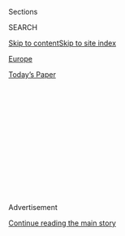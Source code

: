 <div id="app">

<div>

<div>

<div>

<div class="NYTAppHideMasthead css-1q2w90k e1suatyy0">

<div class="section css-ui9rw0 e1suatyy2">

<div class="css-eph4ug er09x8g0">

<div class="css-6n7j50">

</div>

<span class="css-1dv1kvn">Sections</span>

<div class="css-10488qs">

<span class="css-1dv1kvn">SEARCH</span>

</div>

[Skip to content](#site-content)[Skip to site
index](#site-index)

</div>

<div id="masthead-section-label" class="css-1wr3we4 eaxe0e00">

[Europe](https://www.nytimes.com/section/world/europe)

</div>

<div class="css-10698na e1huz5gh0">

</div>

</div>

<div id="masthead-bar-one" class="section hasLinks css-15hmgas e1csuq9d3">

<div class="css-uqyvli e1csuq9d0">

</div>

<div class="css-1uqjmks e1csuq9d1">

</div>

<div class="css-9e9ivx">

[](https://myaccount.nytimes.com/auth/login?response_type=cookie&client_id=vi)

</div>

<div class="css-1bvtpon e1csuq9d2">

[Today’s
Paper](https://www.nytimes.com/section/todayspaper)

</div>

</div>

</div>

</div>

<div data-aria-hidden="false">

<div id="site-content" data-role="main">

<div>

<div class="css-1aor85t" style="opacity:0.000000001;z-index:-1;visibility:hidden">

<div class="css-1hqnpie">

<div class="css-epjblv">

<span class="css-17xtcya">[Europe](/section/world/europe)</span><span class="css-x15j1o">|</span><span class="css-fwqvlz">Theresa
May Is Grilled Over U.K. Missile Test
Failure</span>

</div>

<div class="css-k008qs">

<div class="css-1iwv8en">

<span class="css-18z7m18"></span>

<div>

</div>

</div>

<span class="css-1n6z4y">https://nyti.ms/2kfnvUb</span>

<div class="css-1705lsu">

<div class="css-4xjgmj">

<div class="css-4skfbu" data-role="toolbar" data-aria-label="Social Media Share buttons, Save button, and Comments Panel with current comment count" data-testid="share-tools">

  - 
  - 
  - 
  - 
    
    <div class="css-6n7j50">
    
    </div>

  - 

</div>

</div>

</div>

</div>

</div>

</div>

<div class="css-13pd83m">

</div>

<div id="top-wrapper" class="css-1sy8kpn">

<div id="top-slug" class="css-l9onyx">

Advertisement

</div>

[Continue reading the main
story](#after-top)

<div class="ad top-wrapper" style="text-align:center;height:100%;display:block;min-height:250px">

<div id="top" class="place-ad" data-position="top" data-size-key="top">

</div>

</div>

<div id="after-top">

</div>

</div>

<div id="sponsor-wrapper" class="css-1hyfx7x">

<div id="sponsor-slug" class="css-19vbshk">

Supported by

</div>

[Continue reading the main
story](#after-sponsor)

<div id="sponsor" class="ad sponsor-wrapper" style="text-align:center;height:100%;display:block">

</div>

<div id="after-sponsor">

</div>

</div>

<div class="css-1vkm6nb ehdk2mb0">

# Theresa May Is Grilled Over U.K. Missile Test Failure

</div>

<div class="css-79elbk" data-testid="photoviewer-wrapper">

<div class="css-z3e15g" data-testid="photoviewer-wrapper-hidden">

</div>

<div class="css-1a48zt4 ehw59r15" data-testid="photoviewer-children">

![<span class="css-16f3y1r e13ogyst0" data-aria-hidden="true">Prime
Minister Theresa May spoke about Britain’s nuclear weapons program on
the BBC. She would not say whether she knew about the reported failure
of an unarmed missile during a
test.</span><span class="css-cnj6d5 e1z0qqy90" itemprop="copyrightHolder"><span class="css-1ly73wi e1tej78p0">Credit...</span><span><span>Reuters</span></span></span>](https://static01.nyt.com/images/2017/01/23/world/23BRITAIN/23BRITAIN-articleInline.jpg?quality=75&auto=webp&disable=upscale)

</div>

</div>

<div class="css-xt80pu e12qa4dv0">

<div class="css-18e8msd">

<div class="css-vp77d3 epjyd6m0">

<div class="css-1baulvz">

By [<span class="css-1baulvz last-byline" itemprop="name">Steven
Erlanger</span>](http://www.nytimes.com/by/steven-erlanger)

</div>

</div>

  - Jan. 22,
    2017

  - 
    
    <div class="css-4xjgmj">
    
    <div class="css-d8bdto" data-role="toolbar" data-aria-label="Social Media Share buttons, Save button, and Comments Panel with current comment count" data-testid="share-tools">
    
      - 
      - 
      - 
      - 
        
        <div class="css-6n7j50">
        
        </div>
    
      - 
    
    </div>
    
    </div>

</div>

</div>

<div class="section meteredContent css-1r7ky0e" name="articleBody" itemprop="articleBody">

<div class="css-1fanzo5 StoryBodyCompanionColumn">

<div class="css-53u6y8">

LONDON — Prime Minister Theresa May of Britain refused to comment on
Sunday about the reported failure of an unarmed British Trident missile
that was test-fired from a submarine off the coast of Florida in June.

Mrs. May said in a [television interview with the
BBC](http://www.bbc.co.uk/news/uk-38708823) that she had “absolute faith
in our Trident missiles.” But she would not say whether she had known
about the failure or whether, as [The Sunday Times of London
reported](http://www.thetimes.co.uk/edition/news/no-10-covered-up-trident-missile-fiasco-hch3shsrn),
it had been covered up by Downing Street under her predecessor, David
Cameron, shortly before the referendum on [Britain’s
exit](https://www.nytimes.com/news-event/britain-brexit-european-union)
from the European Union.

Mrs. May did not mention any missile failure in her first major speech
to Parliament on July 18, when she [persuaded
Parliament](https://www.nytimes.com/2016/07/19/world/europe/theresa-may-britain-nuclear-weapons.html)
to spend up to 40 billion pounds, or about $53 billion then, on four new
submarines to keep Britain’s nuclear deterrent up to date.

“There are tests that take place all the time, regularly, for our
nuclear deterrence,” she said on Sunday. “What we were talking about in
that debate that took place was about the future.”

</div>

</div>

<div class="css-1fanzo5 StoryBodyCompanionColumn">

<div class="css-53u6y8">

The Sunday Times reported that the Trident II D5 missile, which was
designed to carry a nuclear warhead but was unarmed for the test, had
veered off course after being fired from HMS Vengeance, one of Britain’s
four aging nuclear-armed submarines.

The British Navy had not performed such a test for four years because of
the expense of the missile, but had carried out tests in 2000, 2005,
2009 and 2012, all of which had been successful and publicized by the
Ministry of Defense. The current test took place after the submarine had
been refitted with new missile launch equipment and upgraded computer
systems.

Replacing Trident has been controversial because of the cost and because
the current leader of the Labour Party, [Jeremy Corbyn, long an
antinuclear
campaigner](https://www.nytimes.com/2016/01/18/world/europe/british-labour-leader-offers-compromise-on-trident-program.html),
is opposed to retaining Britain’s nuclear deterrent, while his party’s
official position has been to retain and renew it.

“It’s a pretty catastrophic error when a missile goes in the wrong
direction, and while it wasn’t armed, goodness knows what the
consequences of that could have been,” Mr. Corbyn said on Sunday.

Speaking to Sky News, he said, “We understand the prime minister chose
not to inform Parliament, and instead it came out through the media.” He
repeated his belief that Britain should commit to nuclear disarmament.

</div>

</div>

<div class="css-1fanzo5 StoryBodyCompanionColumn">

<div class="css-53u6y8">

Kevan Jones, a Labour member of Parliament and a former defense
minister, called for an inquiry into the failed missile test. “The
U.K.’s independent nuclear deterrent is a vital cornerstone for the
nation’s defense,” he said. Parliament is likely to ask Defense
Secretary Michael Fallon to answer questions about the report.

Separately, Mrs. May confirmed that she would meet with President Trump
in Washington on Friday in the first visit of a foreign leader to the
new president, a traditional prize that Britain has been seeking avidly.
She said she would emphasize to Mr. Trump the importance of the NATO
military alliance, calling it a “bulwark” of the West, and would say
that Britain favors the progress and cohesion of the European Union,
even though the country plans to leave the bloc.

Trade will be an important topic, she said, with Britain wanting new
free-trade agreements with key countries, including the United States,
after it leaves the European Union. Mr. Trump, a supporter of “Brexit,”
as Britain’s departure from the bloc is known, has said that he is open
to early talks on such a deal with Britain. Legally, no new deal can be
made until Britain formally leaves the European Union, which is unlikely
for at least two years.

Mr. Trump’s slogan of “America First” and his protectionist comments may
mean that a trade deal will be difficult to negotiate despite the good
will expressed by both sides.

Mrs. May was asked about Mr. Trump’s attitudes toward women. “I’ve
already said that some of the comments that Donald Trump has made in
relation to women are unacceptable, some of those he himself has
apologized for,” she said.

When she meets Mr. Trump, she said, “I think the biggest statement that
will be made about the role of women is the fact that I will be there as
a female prime minister.”

</div>

</div>

</div>

<div>

</div>

<div>

</div>

<div>

</div>

<div>

<div id="bottom-wrapper" class="css-1ede5it">

<div id="bottom-slug" class="css-l9onyx">

Advertisement

</div>

[Continue reading the main
story](#after-bottom)

<div id="bottom" class="ad bottom-wrapper" style="text-align:center;height:100%;display:block;min-height:90px">

</div>

<div id="after-bottom">

</div>

</div>

</div>

</div>

</div>

## Site Index

<div>

</div>

## Site Information Navigation

  - [© <span>2020</span> <span>The New York Times
    Company</span>](https://help.nytimes.com/hc/en-us/articles/115014792127-Copyright-notice)

<!-- end list -->

  - [NYTCo](https://www.nytco.com/)
  - [Contact
    Us](https://help.nytimes.com/hc/en-us/articles/115015385887-Contact-Us)
  - [Work with us](https://www.nytco.com/careers/)
  - [Advertise](https://nytmediakit.com/)
  - [T Brand Studio](http://www.tbrandstudio.com/)
  - [Your Ad
    Choices](https://www.nytimes.com/privacy/cookie-policy#how-do-i-manage-trackers)
  - [Privacy](https://www.nytimes.com/privacy)
  - [Terms of
    Service](https://help.nytimes.com/hc/en-us/articles/115014893428-Terms-of-service)
  - [Terms of
    Sale](https://help.nytimes.com/hc/en-us/articles/115014893968-Terms-of-sale)
  - [Site
    Map](https://spiderbites.nytimes.com)
  - [Help](https://help.nytimes.com/hc/en-us)
  - [Subscriptions](https://www.nytimes.com/subscription?campaignId=37WXW)

</div>

</div>

</div>

</div>
